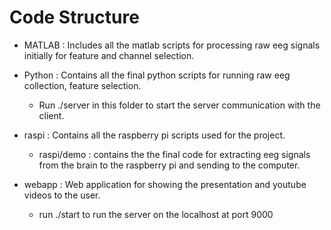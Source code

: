 # Code Structure

- MATLAB : Includes all the matlab scripts for processing raw eeg signals initially for feature and channel selection.

- Python : Contains all the final python scripts for running raw eeg collection, feature selection. 
	- Run ./server in this folder to start the server communication with the client.
	
- raspi : Contains all the raspberry pi scripts used for the project. 
	- raspi/demo : contains the the final code for extracting eeg signals from the brain to the raspberry pi and sending to the computer. 
	
- webapp : Web application for showing the presentation and youtube videos to the user.
	- run ./start to run the server on the localhost at port 9000
